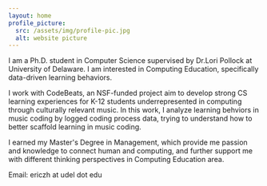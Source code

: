 ```yaml
---
layout: home
profile_picture:
  src: /assets/img/profile-pic.jpg
  alt: website picture
---
```


<p>
  I am a Ph.D. student in Computer Science supervised by <a gref="https://www.eecis.udel.edu/~pollock/"> Dr.Lori Pollock</a> at University of Delaware. I am interested in Computing Education, specifically data-driven learning behaviors.

  I work with <a gref="https://codebeats.weebly.com/">CodeBeats</a>, an NSF-funded project aim to develop strong CS learning experiences for K-12 students underrepresented in computing through culturally relevant music. In this work, I analyze learning behviors in music coding by logged coding process data, trying to understand how to better scaffold learning in music coding.

  I earned my Master's Degree in Management, which provide me passion and knowledge to connect human and computing, and further support me with different thinking perspectives in Computing Education area.
</p>

<p>
  Email: ericzh at udel dot edu
</p>
